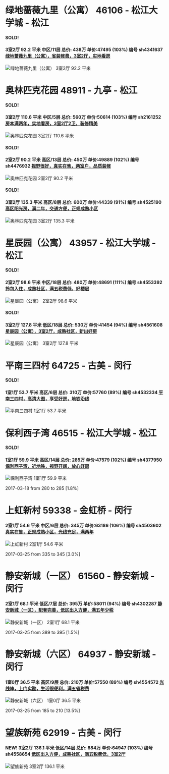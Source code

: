 # 绿地蔷薇九里（公寓） 46106 - 松江大学城 - 松江

#### SOLD!
#### 3室2厅 92.2 平米 中区/11层 总价: 438万 单价:47495 (103%) 编号 sh4341637 [绿地蔷薇九里（公寓），省装修费，3室2厅，实地看房](https://href.li/?http://sh.lianjia.com/ershoufang/sh4341637.html)

![绿地蔷薇九里（公寓） 3室2厅 92.2 平米](http://cdn1.dooioo.com/fetch/vp/fy/gi/20160717/11c32067-574b-496a-87d1-c3bc7d2cc97b.jpg_200x150.jpg)



    


# 奥林匹克花园 48911 - 九亭 - 松江

#### SOLD!
#### 3室2厅 110.6 平米 中区/5层 总价: 560万 单价:50614 (103%) 编号 sh2161252 [房本满两年，实地看房，3室2厅2卫，装修精美](https://href.li/?http://sh.lianjia.com/ershoufang/sh2161252.html)

![奥林匹克花园 3室2厅 110.6 平米](http://cdn1.dooioo.com/fetch/vp/fy/gi/20160410/8b889a53-3935-44cd-9dc6-bc886e793cdd.jpg_200x150.jpg)



    
#### SOLD!
#### 2室2厅 90.2 平米 高区/13层 总价: 450万 单价:49889 (102%) 编号 sh4476932 [视野很好，真实在售，两室户，品质装修](https://href.li/?http://sh.lianjia.com/ershoufang/sh4476932.html)

![奥林匹克花园 2室2厅 90.2 平米](http://cdn7.dooioo.com/static/img/new-version/default_block.png)



    
#### SOLD!
#### 3室2厅 135.3 平米 高区/8层 总价: 600万 单价:44339 (91%) 编号 sh4525190 [高区阳光房，满二年，交通方便，正规成熟小区](https://href.li/?http://sh.lianjia.com/ershoufang/sh4525190.html)

![奥林匹克花园 3室2厅 135.3 平米](http://cdn1.dooioo.com/fetch/vp/fy/gi/20161209/816b121a-89e6-4079-9833-c82c212da75a.jpg_200x150.jpg)



    


# 星辰园（公寓） 43957 - 松江大学城 - 松江

#### SOLD!
#### 2室2厅 98.6 平米 中区/18层 总价: 480万 单价:48691 (111%) 编号 sh4553392 [拎包入住，成熟社区，满五税费低，好楼层](https://href.li/?http://sh.lianjia.com/ershoufang/sh4553392.html)

![星辰园（公寓） 2室2厅 98.6 平米](http://cdn7.dooioo.com/static/img/new-version/default_block.png)



    
#### SOLD!
#### 3室2厅 127.8 平米 低区/18层 总价: 530万 单价:41454 (94%) 编号 sh4561608 [星辰园（公寓），3室2厅，成熟社区，新出好房](https://href.li/?http://sh.lianjia.com/ershoufang/sh4561608.html)

![星辰园（公寓） 3室2厅 127.8 平米](http://cdn7.dooioo.com/static/img/new-version/default_block.png)



    


# 平南三四村 64725 - 古美 - 闵行

#### SOLD!
#### 1室1厅 53.7 平米 高区/6层 总价: 310万 单价:57760 (89%) 编号 sh4532334 [平南三四村，高清大图，享受好房，地铁沿线](https://href.li/?http://sh.lianjia.com/ershoufang/sh4532334.html)

![平南三四村 1室1厅 53.7 平米](http://cdn1.dooioo.com/fetch/vp/fy/gi/20170304/75fecffd-8660-4a5a-949e-b805f9c90162.jpg_200x150.jpg)



    


# 保利西子湾 46515 - 松江大学城 - 松江

#### SOLD!
#### 1室1厅 59.9 平米 高区/14层 总价: 285万 单价:47579 (102%) 编号 sh4377950 [保利西子湾，近地铁，视野开阔，放心好房](https://href.li/?http://sh.lianjia.com/ershoufang/sh4377950.html)

![保利西子湾 1室1厅 59.9 平米](http://cdn1.dooioo.com/fetch/vp/fy/gi/20161107/d2af966f-fd61-415d-bd45-1a58ff3cc7b7.jpg_200x150.jpg)

2017-03-18 from 280 to 285 [1.8%]

    


# 上虹新村 59338 - 金虹桥 - 闵行

#### 2室1厅 54.6 平米 中区/6层 总价: 345万 单价:63186 (106%) 编号 sh4503602 [真实在售，正规成熟小区，光线充足，满两年](https://href.li/?http://sh.lianjia.com/ershoufang/sh4503602.html)

![上虹新村 2室1厅 54.6 平米](http://cdn1.dooioo.com/fetch/vp/fy/gi/20160920/518d56ce-3935-430f-930f-06a67dfcb2f6.jpg_200x150.jpg)

2017-03-25 from 335 to 345 [3.0%]

    


# 静安新城（一区） 61560 - 静安新城 - 闵行

#### 2室1厅 68.1 平米 低区/7层 总价: 395万 单价:58011 (94%) 编号 sh4302287 [静安新城（一区），配套完善，低区出入方便，满五年少税](https://href.li/?http://sh.lianjia.com/ershoufang/sh4302287.html)

![静安新城（一区） 2室1厅 68.1 平米](http://cdn1.dooioo.com/fetch/vp/fy/gi/20161223/52983874-cb34-4b85-a823-f377c68851aa.jpg_200x150.jpg)

2017-03-25 from 389 to 395 [1.5%]

    


# 静安新城（六区） 64937 - 静安新城 - 闵行

#### 1室0厅 36.5 平米 高区/9层 总价: 210万 单价:57550 (89%) 编号 sh4554572 [光线棒，上门实勘，生活很便利，满五省税费](https://href.li/?http://sh.lianjia.com/ershoufang/sh4554572.html)

![静安新城（六区） 1室0厅 36.5 平米](http://cdn1.dooioo.com/fetch/vp/fy/gi/20160320/bd3b2038-3d8f-44f1-a8ed-c5f9d82e34d1.jpg_200x150.jpg)

2017-03-25 from 185 to 210 [13.5%]

    


# 望族新苑 62919 - 古美 - 闵行

#### NEW! 3室2厅 136.1 平米 低区/14层 总价: 884万 单价:64947 (103%) 编号 sh4558654 [低区出入方便，成熟社区，满五税费低，3室2厅](https://href.li/?http://sh.lianjia.com/ershoufang/sh4558654.html)

![望族新苑 3室2厅 136.1 平米](http://cdn7.dooioo.com/static/img/new-version/default_block.png)

    


